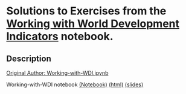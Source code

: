 # Solutions to Exercises from the [Working with World Development Indicators](https://github.com/SMU-Econ-Growth/EconGrowthUG-Notebooks/blob/main/Working-with-WDI.ipynb) notebook.

## Description
[Original Author: Working-with-WDI.ipynb](https://github.com/SMU-Econ-Growth/EconGrowthUG-Notebooks/blob/main/Working-with-WDI.ipynb)

Working-with-WDI notebook [(Notebook)](https://github.com/claytonnabors/Working-with-WDI/blob/main/Working-with-WDI.ipynb) [(html)](https://github.com/claytonnabors/Working-with-WDI/blob/main/index.html) [(slides)](https://github.com/claytonnabors/Working-with-WDI/blob/main/index.slides.html)
